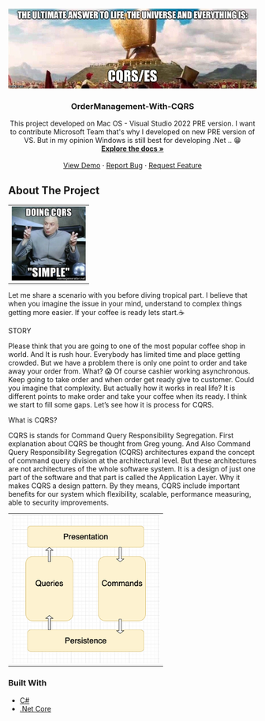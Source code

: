 <div id="top"></div>

<!-- PROJECT LOGO -->
<br />
<div align="center">
    <img src="images/DuZCoWWUYAAoKpQ.jpeg">
  </a>

<h3 align="center">OrderManagement-With-CQRS</h3>

  <p align="center">
    This project developed on Mac OS - Visual Studio 2022 PRE version. I want to contribute Microsoft Team that's why I developed on new PRE version of VS. But in my opinion Windows is still best for developing .Net .. 😁
    <br />
    <a href="https://github.com/furkandadali/OrderManagement-With-CQRS"><strong>Explore the docs »</strong></a>
    <br />
    <br />
    <a href="https://github.com/furkandadali/OrderManagement-With-CQRS">View Demo</a>
    ·
    <a href="https://github.com/furkandadali/OrderManagement-With-CQRS/issues">Report Bug</a>
    ·
    <a href="https://github.com/furkandadali/OrderManagement-With-CQRS/issues">Request Feature</a>
  </p>
</div>

<!-- ABOUT THE PROJECT -->
## About The Project

<table>
    <tr>
        <td class="height" style="text-align: center; vertical-align: middle;">
            <img src="images/doing-cqrs-simple.jpeg" width=150 height=150/>
        </td>
    </tr>
</table>

Let me share a scenario with you before diving tropical part. I believe that when you imagine the issue in your mind, understand to complex things getting more easier. If your coffee is ready lets start.☕️


STORY

Please think that you are going to one of the most popular coffee shop in world. And It is rush hour. Everybody has limited time and place getting crowded. But we have a problem there is only one point to order and take away your order from. What? 😱 Of course cashier working asynchronous.  Keep going to take order and when order get ready give to customer. Could you imagine that complexity. But actually how it works in real life? It is different points to make order and take your coffee when its ready. I think we start to fill some gaps. Let’s see how it is process for CQRS.


What is CQRS?

CQRS is stands for Command Query Responsibility Segregation. First explanation about CQRS be thought from Greg young. And Also Command Query Responsibility Segregation (CQRS) architectures expand the concept of command query division at the architectural level. But these architectures are not architectures of the whole software system. It is a design of just one part of the software and that part is called the Application Layer. Why it makes CQRS a design pattern. By they means, CQRS include important benefits for our system which flexibility, scalable, performance measuring, able to security improvements.

<table>
    <tr>
        <td class="height" style="text-align: center; vertical-align: middle;">
            <img src="images/Screen Shot 2022-02-15 at 21.31.41.png" width=300 height=300/>
        </td>
    </tr>
</table>

### Built With

* [C#](https://docs.microsoft.com/tr-tr/dotnet/csharp/)
* [.Net Core](https://docs.microsoft.com/tr-tr/dotnet/welcome)

